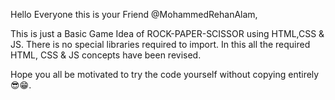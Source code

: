 Hello Everyone this is your Friend @MohammedRehanAlam,

This is just a Basic Game Idea of ROCK-PAPER-SCISSOR using HTML,CSS & JS. There is no special libraries required to import. In this all the required HTML, CSS & JS concepts have been revised.

Hope you all be motivated to try the code yourself without copying entirely 😎😁.
